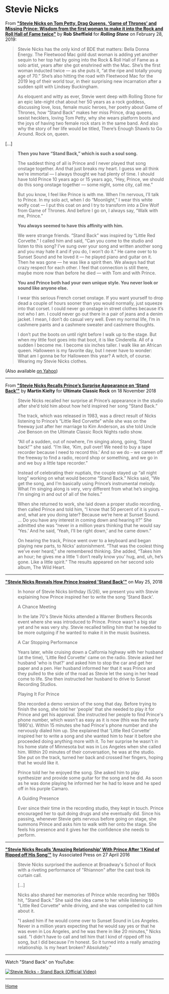 # Stevie Nicks 

From [**"Stevie Nicks on Tom Petty, Drag Queens, ‘Game of Thrones’ and Missing Prince: Wisdom from the first woman to make it into the Rock and Roll Hall of Fame twice"**](https://www.rollingstone.com/music/music-features/stevie-nicks-interview-tom-petty-drag-queens-game-of-thrones-prince-801112/) by **Rob Sheffield** for ***Rolling Stone*** on February 28, 2019:

> Stevie Nicks has the only kind of BDE that matters: Bella Donna Energy. The Fleetwood Mac gold dust woman is adding yet another sequin to her top hat by going into the Rock & Roll Hall of Fame as a solo artist, years after she got enshrined with the Mac. She’s the first woman inducted twice — as she puts it, “at the ripe and totally young age of 70.” She’s also hitting the road with Fleetwood Mac for the 2019 leg of their world tour, in their surprising new incarnation after a sudden split with Lindsey Buckingham.
> 
> As eloquent and witty as ever, Stevie went deep with Rolling Stone for an epic late-night chat about her 50 years as a rock goddess, discussing love, loss, female music heroes, her poetry about Game of Thrones, how “Stand Back” makes her miss Prince, drag queens, sexist hecklers, loving Tom Petty, why she wears platform boots and the joys of having two female rock stars in the same band. And also why the story of her life would be titled, There’s Enough Shawls to Go Around. Rock on, queen.

[...]

> **Then you have “Stand Back,” which is such a soul song.**
> 
> The saddest thing of all is Prince and I never played that song onstage together. And that just breaks my heart. I guess we all think we’re immortal — I always thought we had plenty of time. I should have told Prince 10 years ago or 15 years ago, “Hey, Prince, we should do this song onstage together — some night, some city, call me.”
> 
> But you know, I feel like Prince is with me. When I’m nervous, I’ll talk to Prince. In my solo act, when I do “Moonlight,” I wear this white wolfy coat — I put this coat on and I try to transform into a Dire Wolf from Game of Thrones. And before I go on, I always say, “Walk with me, Prince.”
> 
> **You always seemed to have this affinity with him.**
> 
> We were strange friends. “Stand Back” was inspired by “Little Red Corvette.” I called him and said, “Can you come to the studio and listen to this song? I’ve sung over your song and written another song and you may hate it and if you do, I won’t do it.” He came over to to Sunset Sound and he loved it — he played piano and guitar on it. Then he was gone — he was like a spirit then. We always had that crazy respect for each other. I feel that connection is still there, maybe more now than before he died — with Tom and with Prince.
> 
> **You and Prince both had your own unique style. You never look or sound like anyone else.**
> 
> I wear this serious French corset onstage. If you want yourself to drop dead a couple of hours sooner than you would normally, just squeeze into that corset. I could never go onstage in street clothes because it’s not who I am. I could never go out there in a pair of jeans and a denim jacket. I mean, I don’t do casual very well. Even my normal life, I’m in cashmere pants and a cashmere sweater and cashmere thoughts.
> 
> I don’t put the boots on until right before I walk up to the stage. But when my little foot goes into that boot, it is like Cinderella. All of a sudden I become me. I become six inches taller. I walk like an African queen. Halloween is my favorite day, but I never have to wonder: What am I gonna be for Halloween this year? A witch, of course. Wearing my Stevie Nicks clothes.

(Also available [on Yahoo](https://www.yahoo.com/entertainment/stevie-nicks-tom-petty-drag-125025298.html))

---

From [**"Stevie Nicks Recalls Prince’s Surprise Appearance on ‘Stand Back’"**](http://ultimateclassicrock.com/stevie-nicks-stand-back-prince/) by **Martin Kielty** for **Ultimate Classic Rock** on 18 November 2018


> Stevie Nicks recalled her surprise at Prince’s appearance in the studio after she’d told him about how he’d inspired her song “Stand Back.”
> 
> The track, which was released in 1983, was a direct result of Nicks listening to Prince’s “Little Red Corvette” while she was on the freeway just after her marriage to Kim Anderson, as she told Uncle Joe Benson on the Ultimate Classic Rock Nights radio show.
> 
> “All of a sudden, out of nowhere, I’m singing along, going, ‘Stand back!’” she said. “I’m like, ’Kim, pull over! We need to buy a tape recorder because I need to record this.’ And so we do – we careen off the freeway to find a radio, record shop or something, and we go in and we buy a little tape recorder.”
> 
> Instead of celebrating their nuptials, the couple stayed up “all night long” working on what would become “Stand Back.” Nicks said, “We get the song, and I’m basically using Prince’s instrumental melody. What I’m singing along is very, very different from what he’s singing. I’m singing in and out of all of the holes.”
> 
> When she returned to work, she laid down a proper studio recording, then called Prince and told him, “I know that 50 percent of it is yours – and, what are you doing later? Because we’re here at Sunset Sound. ... Do you have any interest in coming down and hearing it?” She admitted she was “never in a million years thinking that he would say ‘Yes.’ And he said, ‘Yeah, I’ll be right down,’ and he came down.”
> 
> On hearing the track, Prince went over to a keyboard and began playing new parts, to Nicks’ astonishment. “That was the coolest thing we’ve ever heard,” she remembered thinking. She added, “Takes him an hour; he gives me a little ‘I don’t really know you’ hug, and, uh, he’s gone. Like a little spirit.” The results appeared on her second solo album, The Wild Heart.

---

[**"Stevie Nicks Reveals How Prince Inspired 'Stand Back'"**](https://wmgk.com/2018/05/25/stevie-nicks-reveals-prince-inspired-stand-back-2/) on May 25, 2018

> In honor of Stevie Nicks birthday (5/26), we present you with Stevie explaining how Prince inspired her to write the song 'Stand Back'. 
> 
> A Chance Meeting
> 
> In the late 70's Stevie Nicks attended a Warner Brothers Records event where she was introduced to Prince.  Prince wasn't a big star yet and he was very shy.  Stevie recalled telling him that he needed to be more outgoing if he wanted to make it in the music business.
> 
> A Car Stopping Performance
> 
> Years later, while cruising down a Calfornia highway with her husband (at the time), 'Little Red Corvette' came on the radio.  Stevie asked her husband 'who is that?' and asked him to stop the car and get her paper and a pen.  Her husband informed her that it was Prince and they pulled to the side of the road as Stevie let the song in her head come to life.  She then instructed her husband to drive to Sunset Recording Studios.
> 
> Playing It For Prince
> 
> She recorded a demo version of the song that day.  Before trying to finish the song, she told her 'people' that she needed to play it for Prince and get his approval.  She instructed her people to find Prince's phone number, which wasn't as easy as it is now (this was the early 1980's). Within 15 minutes she had Prince's phone number and she nervously dialed him up.  She explained that 'Little Red Corvette' inspired her to write a song and she wanted him to hear it before she proceeded doing anything more with it.  To her surprise he wasn't in his home state of Minnesota but was in Los Angeles when she called him.  Within 20 minutes of their conversation, he was at the studio.  She put on the track, turned her back and crossed her fingers, hoping that he would like it.
> 
> Prince told her he enjoyed the song. She asked him to play synthesizer and provide some guitar for the song and he did.  As soon as he was done playing he informed her he had to leave and he sped off in his purple Camaro.
> 
> A Guiding Presence
> 
> Ever since their time in the recording studio, they kept in touch. Prince encouraged her to quit doing drugs and she eventually did.  Since his passing, whenever Stevie gets nervous before going on stage, she summons Prince and asks him to walk with her onto the stage.  She feels his presence and it gives her the confidence she needs to perform.

---

[**"Stevie Nicks Recalls 'Amazing Relationship' With Prince After 'I Kind of Ripped off His Song'"**](https://www.billboard.com/articles/news/7348575/stevie-nicks-amazing-relationship-prince) by Associated Press on 27 April 2016

> Stevie Nicks surprised the audience at Broadway's School of Rock with a riveting performance of "Rhiannon" after the cast took its curtain call.
>
> [...]
>
> Nicks also shared her memories of Prince while recording her 1980s hit, "Stand Back." She said the idea came to her while listening to "Little Red Corvette" while driving, and she was compelled to call him about it.
> 
> "I asked him if he would come over to Sunset Sound in Los Angeles. Never in a million years expecting that he would say yes or that he was even in Los Angeles, and he was there in like 20 minutes," Nicks said. "I didn't have to call and tell him that I kind of ripped off his song, but I did because I'm honest. So it turned into a really amazing relationship. Is my heart broken? Absolutely."

---

Watch "Stand Back" on YouTube:

[![Stevie Nicks - Stand Back (Official Video)](https://img.youtube.com/vi/bwdDVZsz2es/0.jpg)](https://www.youtube.com/watch?v=bwdDVZsz2es)

---

[Home](../)

